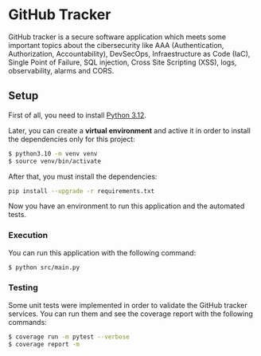 # GitHub Tracker

GitHub tracker is a secure software application which meets some important topics about the cibersecurity like AAA (Authentication, Authorization, Accountability), DevSecOps, Infraestructure as Code (IaC), Single Point of Failure, SQL injection, Cross Site Scripting (XSS), logs, observability, alarms and CORS.

## Setup

First of all, you need to install [Python 3.12](https://www.python.org).

Later, you can create a **virtual environment** and active it in order to install the dependencies only for this project:

```bash
$ python3.10 -m venv venv
$ source venv/bin/activate
```

After that, you must install the dependencies:

```bash
pip install --upgrade -r requirements.txt
```

Now you have an environment to run this application and the automated tests.

### Execution

You can run this application with the following command:

```bash
$ python src/main.py
```

### Testing

Some unit tests were implemented in order to validate the GitHub tracker services. You can run them and see the coverage report with the following commands:

```bash
$ coverage run -m pytest --verbose
$ coverage report -m
```

